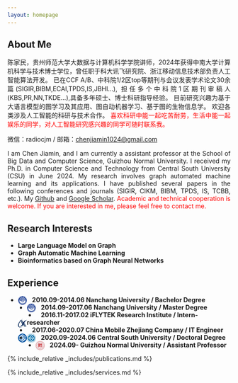 ```yaml
---
layout: homepage
---
```


## About Me
<p align="justify">陈家民，贵州师范大学大数据与计算机科学学院讲师，2024年获得中南大学计算机科学与技术博士学位，曾任职于科大讯飞研究院、浙江移动信息技术部负责人工智能算法开发。
已在CCF A/B、中科院1/2区top等期刊与会议发表学术论文30余篇(SIGIR,BIBM,ECAI,TPDS,IS,JBHI...),
担任多个中科院1区期刊审稿人(KBS,PR,NN,TKDE...),具备多年硕士、博士科研指导经验。
目前研究兴趣为基于大语言模型的图学习及其应用、图自动机器学习、基于图的生物信息学。
欢迎各类涉及人工智能的科研与技术合作。
<font color=red>喜欢科研中能一起吃苦耐劳，生活中能一起娱乐的同学，对人工智能研究感兴趣的同学可随时联系我。</font> </p>

微信：radiocjm / 邮箱：chenjiamin1024@gmail.com

<p align="justify">I am Chen Jiamin, and I am currently a assistant professor at the School of Big Data and Computer Science, Guizhou Normal University.
I received my Ph.D. in Computer Science and Technology from Central South University (CSU) in June 2024.
My research involves graph automated machine learning and its applications.
I have published several papers in the following conferences and journals (SIGIR, CIKM, BIBM, TPDS, IS, TCBB, etc.).
My <a href="https://github.com/AutoMachine0">Github</a> and <a href="https://scholar.google.com/citations?user=5WbxPrIAAAAJ&hl=zh-CN">Google Scholar</a>.
<font color=red>Academic and technical cooperation is welcome.
If you are interested in me, please feel free to contact me.</font> </p>

## Research Interests

- **Large Language Model on Graph**
- **Graph Automatic Machine Learning**
- **Bioinformatics based on Graph Neural Networks**

## Experience
- &nbsp; &nbsp;**2010.09-2014.06 Nanchang University / Bachelor Degree** <img src="./assets/img/NCU.png" alt="NCU" style="float:left; width:20px; height:20px;">
- &nbsp; &nbsp;**2014.09-2017.06 Nanchang University / Master Degree** <img src="./assets/img/NCU.png" alt="NCU" style="float:left; width:20px; height:20px;">
- &nbsp; &nbsp;**2016.11-2017.02 iFLYTEK Research Institute / Intern-researcher** <img src="./assets/img/TEK.png" alt="TEK" style="float:left; width:20px; height:20px;">
- &nbsp; &nbsp;**2017.06-2020.07 China Mobile Zhejiang Company / IT Engineer** <img src="./assets/img/CHINAMOBILE.png" alt="CHINAMOBILE" style="float:left; width:20px; height:20px;">
- &nbsp; &nbsp;**2020.09-2024.06 Central South University / Doctoral Degree** <img src="./assets/img/CSU.png" alt="CSU" style="float:left; width:20px; height:20px;">
- &nbsp; &nbsp;**2024.09- Guizhou Normal University / Assistant Professor** <img src="./assets/img/GZNU.png" alt="CSU" style="float:left; width:20px; height:20px;">


<!--## News

- **[Feb. 2020]** Our paper about incremental learning is accepted to CVPR 2020.
- **[Feb. 2020]** We will host the ACM Multimedia Asia 2020 conference in Singapore!
- **[Sept. 2019]** Our paper about few-shot learning is accepted to NeurIPS 2019.
- **[Mar. 2019]** Our paper about few-shot learning is accepted to CVPR 2019.-->

{% include_relative _includes/publications.md %}

{% include_relative _includes/services.md %}
